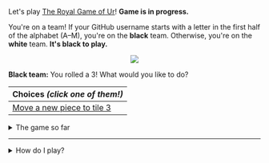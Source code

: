 Let's play
[The Royal Game of Ur](https://en.wikipedia.org/wiki/Royal_Game_of_Ur)!
**Game is in progress.**

You're on a team!
If your GitHub username starts with a letter in the first half of the alphabet
(A–M), you're on the **black** team.
Otherwise, you're on the **white** team.
**It's black to play.**

<p align="center"><img src="https://raw.githubusercontent.com/rossjrw/ur/play/games/current/board.71.svg"></p>

**Black team:**
You rolled a 3!
What would you like to do?

| Choices *(click one of them!)* |
| --- |
  | [Move a new piece to tile 3](https://github.com/rossjrw/ur/issues/new?title=ur-move-3%400-0&amp;body=_Press+Submit%21+You+don%27t+need+to+edit+this+text+or+do+anything+else._%0D%0A%0D%0A_Be+aware+that+your+move+can+take+a+minute+or+two+to+process._) |

<details><summary>The game so far</summary>

| Time | Turn | Event | Issue | Board |
| :---: | :---: | :--- | :---: | :---: |
  | 2020-07-30 01:28:16 | **0** | :white_circle: **[@rossjrw](https://github.com/rossjrw)** started a new game | [#70](https://github.com/rossjrw/ur/issues/70) | [link](https://raw.githubusercontent.com/rossjrw/ur/f7f9277b1472d2d3be21fdb595f7a62295ec2498/games/current/board.70.svg) |
  | 2020-07-30 13:26:47 | **1** | :white_circle: **[@rossjrw](https://github.com/rossjrw)** moved a white piece onto the board to position 1 | [#71](https://github.com/rossjrw/ur/issues/71) |  |

</details>

-----

<details><summary>How do I play?</summary>

  The turn starts by rolling 4 binary dice, which is done automatically. That
  results in a number from 0 to 4. The current team gets to move one of their
  pieces by that many tiles.

  All of your pieces start on position 0 (the space just before tile 1). Your
  goal is to get all seven of them off the board by moving them onto position
  15 (the space just after tile 14). This is called "**ascending**" a piece.
  You also want to prevent your opponent from ascending their pieces.

  You will move your pieces along the tiles from tile 1 to tile 14. The tiles
  on your side of the board (tiles 1 through 4, 13, and 14) are safe — only your
  pieces can be there. However, the tiles in the middle (tiles 5 through 12)
  are unsafe — your opponent's pieces can also be here. If one team's piece
  lands on the same tile as another team's piece, the piece that was landed on
  is **captured**! It goes all the way back to position 0.

  If you land on a **rosette** (tiles 4, 8, and 14), your team gets to take
  another turn. Also, a piece that is on the rosette on tile 8 *cannot be
  captured*.

  Watch [Tom Scott play against Irving
  Finkel](https://www.youtube.com/watch?v=WZskjLq040I).

  -----

</details>
